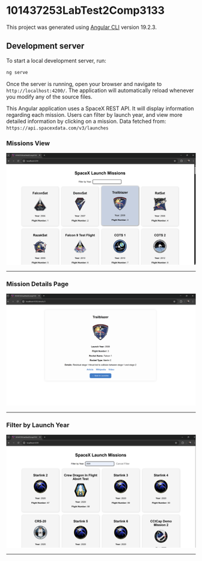 # 101437253LabTest2Comp3133

This project was generated using [Angular CLI](https://github.com/angular/angular-cli) version 19.2.3.

## Development server

To start a local development server, run:

```bash
ng serve
```

Once the server is running, open your browser and navigate to `http://localhost:4200/`. The application will automatically reload whenever you modify any of the source files.

This Angular application uses a SpaceX REST API. 
It will display information regarding each mission. 
Users can filter by launch year, and view more detailed information by clicking on a mission. 
Data fetched from: `https://api.spacexdata.com/v3/launches`


### Missions View

![Missions View](screenshots/Screenshot%202025-04-02%20173553.png)

---

### Mission Details Page

![Mission Details](screenshots/Screenshot%202025-04-02%20173608.png)

---

### Filter by Launch Year

![Filter View](screenshots/Screenshot%202025-04-02%20173634.png)

---



